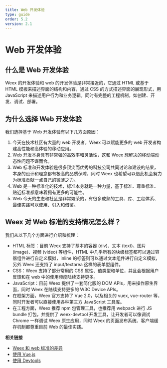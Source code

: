 ```yaml
---
title: Web 开发体验
type: guide
order: 5.2
version: 2.1
---
```


# Web 开发体验

## 什么是 Web 开发体验

Weex 的开发体验和 web 的开发体验是非常接近的，它通过 HTML 或基于 HTML 模板来描述界面的结构和内容，通过 CSS 的方式描述界面的展现形式，用 JavaScript 来描述用户行为和业务逻辑。同时有完整的工程机制，如创建、开发、调试、部署。

## 为什么选择 Web 开发体验

我们选择基于 Web 开发体验有以下几方面原因：

1. 今天在技术社区有大量的 web 开发者，Weex 可以赋能更多的 web 开发者构建高性能和高体验的移动应用。
2. Web 开发本身具有非常强的高效率和灵活性，这和 Weex 想解决的移动端动态性问题不谋而合。
3. Web 标准和开发体验是很多顶尖而优秀的科技公司共同讨论和建设的结果，本身的设计和理念都有极高的品质保障，同时 Weex 也希望可以借此机会努力为标准贡献一点自己的微薄之力。
4. Web 是一种标准化的技术，标准本身就是一种力量，基于标准、尊重标准、贴近标准都意味着拥有更多的可能性。
5. Web 今天的生态和社区是非常繁荣的，有很多成熟的工具、库、工程体系、最佳实践可以使用、引入和借鉴。

## Weex 对 Web 标准的支持情况怎么样？

我们从以下几个方面进行介绍和梳理：

* HTML 标签：目前 Weex 支持了基本的容器 (div)、文本 (text)、图片 (image)、视频 (video) 等组件，HTML 中几乎所有的块级标签都可以通过容器组件进行自定义模拟，inline 的标签则可以通过文本组件进行自定义模拟，另外 Weex 还支持了 input/textarea 这样的表单型组件。
* CSS：Weex 支持了部分常用的 CSS 属性、值类型和单位，并且会根据用户反馈和在 web 中的使用频度陆续支持更多。
* JavaScript：目前 Weex 提供了一套简化版的 DOM APIs，用来操作原生界面，同时 Weex 在陆续支持更多的 W3C Device APIs。
* 在框架方面，Weex 官方支持了 Vue 2.0，以及相关的 vuex, vue-router 等，同时开发者可以直接使用各种第三方 JavaScript 工具库。
* 在工程方面，Weex 推荐 npm 包管理工具，也推荐用 webpack 进行 JS bundle 打包，并提供了 weex-devtool 开发工具，让开发者可以像调试 Chrome 一样调试 Weex 原生应用，同时 Weex 的页面发布系统、客户端缓存机制都尊重目前 Web 的最佳实践。

**相关链接**

* [Weex 和 web 标准的差异](../../references/web-standards.html)
* [使用 Vue.js](./using-vue.html)
* [使用 Devtools](./devtools.html)
